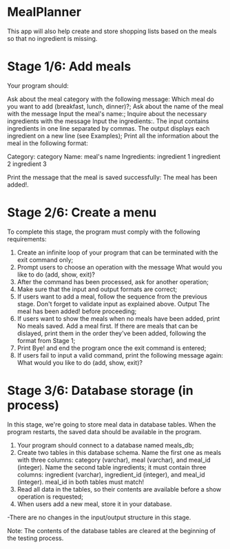# MealPlanner
This app will also help create and store shopping lists based on the meals so that no ingredient is missing.

# Stage 1/6: Add meals

Your program should:

Ask about the meal category with the following message: Which meal do you want to add (breakfast, lunch, dinner)?;
Ask about the name of the meal with the message Input the meal's name:;
Inquire about the necessary ingredients with the message Input the ingredients:. The input contains ingredients in one line separated by commas. The output displays each ingredient on a new line (see Examples);
Print all the information about the meal in the following format:

Category: category
Name: meal's name
Ingredients:
ingredient 1
ingredient 2
ingredient 3

Print the message that the meal is saved successfully: The meal has been added!.

# Stage 2/6: Create a menu 

To complete this stage, the program must comply with the following requirements:

1. Create an infinite loop of your program that can be terminated with the exit command only;
2. Prompt users to choose an operation with the message What would you like to do (add, show, exit)?
3. After the command has been processed, ask for another operation;
4. Make sure that the input and output formats are correct;
5. If users want to add a meal, follow the sequence from the previous stage. Don't forget to validate input as explained above. Output The meal has been added! before proceeding;
6. If users want to show the meals when no meals have been added, print No meals saved. Add a meal first. If there are meals that can be dislayed, print them in the order they've been added, following the format from Stage 1;
7. Print Bye! and end the program once the exit command is entered;
8. If users fail to input a valid command, print the following message again: What would you like to do (add, show, exit)?

# Stage 3/6: Database storage (in process)

In this stage, we're going to store meal data in database tables. When the program restarts, the saved data should be available in the program.

1. Your program should connect to a database named meals_db;
2. Create two tables in this database schema. Name the first one as meals with three columns: category (varchar), meal (varchar), and meal_id (integer). Name the second table ingredients; it must contain three columns: ingredient (varchar), ingredient_id (integer), and meal_id (integer). meal_id in both tables must match!
3. Read all data in the tables, so their contents are available before a show operation is requested;
4. When users add a new meal, store it in your database.

-There are no changes in the input/output structure in this stage.

Note: The contents of the database tables are cleared at the beginning of the testing process.
